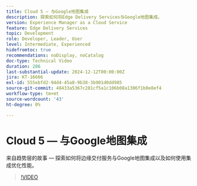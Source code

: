 ```yaml
---
title: Cloud 5 — 与Google地图集成
description: 探索如何将Edge Delivery Services与Google地图集成。
version: Experience Manager as a Cloud Service
feature: Edge Delivery Services
topic: Development
role: Developer, Leader, User
level: Intermediate, Experienced
hidefromtoc: true
recommendations: noDisplay, noCatalog
doc-type: Technical Video
duration: 286
last-substantial-update: 2024-12-12T00:00:00Z
jira: KT-16666
exl-id: 555ebfd2-94d4-45a8-9b38-3b901d0dd985
source-git-commit: 48433a5367c281cf5a1c106b08a1306f1b0e8ef4
workflow-type: tm+mt
source-wordcount: '43'
ht-degree: 0%

---
```


# Cloud 5 — 与Google地图集成

来自趋势层的故事 — 探索如何将边缘交付服务与Google地图集成以及如何使用集成优化性能。

>[!VIDEO](https://video.tv.adobe.com/v/3440999/?learn=on&enablevpops&captions=chi_hans)
